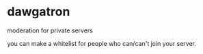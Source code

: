 # dawgatron

moderation for private servers

you can make a whitelist for people who can/can't join your server.